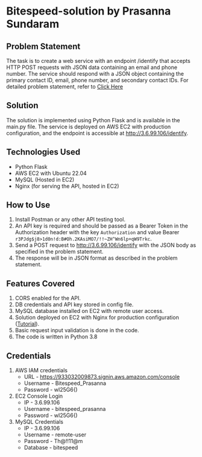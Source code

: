 # Bitespeed-solution by Prasanna Sundaram

## Problem Statement

The task is to create a web service with an endpoint /identify that accepts HTTP POST requests with JSON data containing an email and phone number. The service should respond with a JSON object containing the primary contact ID, email, phone number, and secondary contact IDs.
For detailed problem statement, refer to [Click Here](https://bitespeed.notion.site/Bitespeed-Backend-Task-Identity-Reconciliation-53392ab01fe149fab989422300423199)

## Solution
The solution is implemented using Python Flask and is available in the main.py file. The service is deployed on AWS EC2 with production configuration, and the endpoint is accessible at http://3.6.99.106/identify.


## Technologies Used
- Python Flask
- AWS EC2 with Ubuntu 22.04
- MySQL (Hosted in EC2)
- Nginx (for serving the API, hosted in EC2)

## How to Use
1. Install Postman or any other API testing tool. 
2. An API key is required and should be passed as a Bearer Token in the Authorization header with the key ```Authorization``` and value Bearer ```r3PJdg$j8>1d0n!d:B#Oh.2KAsiMO7/!!~ZH^Wn6lp+qW9Trkc```.
3. Send a POST request to http://3.6.99.106/identify with the JSON body as specified in the problem statement.
4. The response will be in JSON format as described in the problem statement.

## Features Covered
1. CORS enabled for the API.
2. DB credentials and API key stored in config file.
3. MySQL database installed on EC2 with remote user access.
4. Solution deployed on EC2 with Nginx for production configuration ([Tutorial](https://www.digitalocean.com/community/tutorials/how-to-serve-flask-applications-with-uwsgi-and-nginx-on-ubuntu-22-04)).
5. Basic request input validation is done in the code. 
6. The code is written in Python 3.8

## Credentials
1. AWS IAM credentials
   * URL - https://933032009873.signin.aws.amazon.com/console
   * Username - Bitespeed_Prasanna
   * Password - wI25G6{)
1. EC2 Console Login
   * IP - 3.6.99.106
   * Username - bitespeed_prasanna
   * Password - wI25G6{)
3. MySQL Credentials
   * IP - 3.6.99.106
   * Username - remote-user
   * Password - Th@!!11@m
   * Database - bitespeed